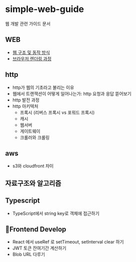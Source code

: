 # simple-web-guide

웹 개발 관련 가이드 문서


## WEB

- [웹 구조 및 동작 방식](https://yeonnnee.github.io/simple-web-guide/)
- [브라우저 렌더링 과정](https://yeonnnee.github.io/simple-web-guide/#%EB%B8%8C%EB%9D%BC%EC%9A%B0%EC%A0%80-%EB%A0%8C%EB%8D%94%EB%A7%81-%EA%B3%BC%EC%A0%95-%EB%A0%8C%EB%8D%94%EB%A7%81-%EC%97%94%EC%A7%84-%EB%8F%99%EC%9E%91-%EA%B3%BC%EC%A0%95)
   

## http

 - http가 웹의 기초라고 불리는 이유
 - 웹에서 트랜잭션이 어떻게 일어나는가: http 요청과 응답 뜯어보기
 - http 발전 과정
 - http 아키텍처
   - 프록시 (리버스 프록시 vs 포워드 프록시)
   - 캐시
   - 웹서버
   - 게이트웨이
   - 크롤러와 크롤링
   
## aws
  - s3와 cloudfront 차이
  

## 자료구조와 알고리즘

##  Typescript

   - TypeScript에서 string key로 객체에 접근하기
     


##  Frontend Develop

   -  React 에서 useRef 로 setTimeout, setInterval clear 하기
   -  JWT 토큰 잔여기간 계산하기
   -  Blob URL 다루기
     
     
